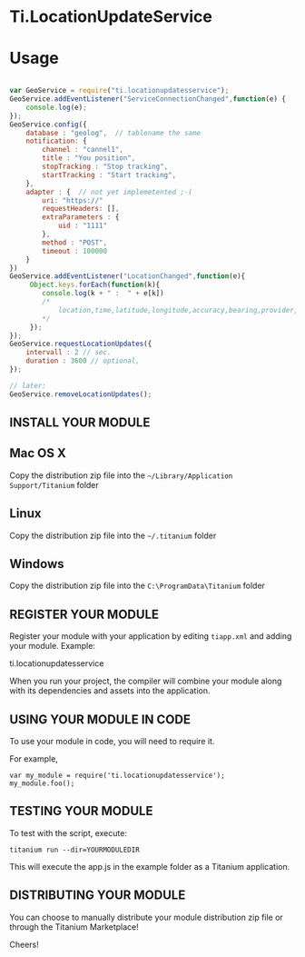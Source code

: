 # Ti.LocationUpdateService


# Usage

```javascript

var GeoService = require("ti.locationupdatesservice");
GeoService.addEventListener("ServiceConnectionChanged",function(e) {
	console.log(e);
});
GeoService.config({
	database : "geolog",  // tablename the same		
	notification: {
		channel : "cannel1",
		title : "You position",
		stopTracking : "Stop tracking",
		startTracking : "Start tracking",
	},
	adapter : {  // not yet implemetented ;-(
		uri: "https://"
		requestHeaders: [],
		extraParameters : {
			uid : "1111"
		},
		method : "POST",
		timeout : 100000
	}
})
GeoService.addEventListener("LocationChanged",function(e){
	 Object.keys.forEach(function(k){
	 	console.log(k + " :  " + e[k])
	 	/* 
	 		location,time,latitude,longitude,accuracy,bearing,provider,speed 
	 	*/
	 });
});
GeoService.requestLocationUpdates({
	intervall : 2 // sec.
	duration : 3600 // optional,
});

// later:
GeoService.removeLocationUpdates();

```


INSTALL YOUR MODULE
-------------------

Mac OS X
--------
Copy the distribution zip file into the `~/Library/Application Support/Titanium` folder

Linux
-----
Copy the distribution zip file into the `~/.titanium` folder

Windows
-------
Copy the distribution zip file into the `C:\ProgramData\Titanium` folder


REGISTER YOUR MODULE
--------------------

Register your module with your application by editing `tiapp.xml` and adding your module.
Example:

<modules>
	<module version="0.1">ti.locationupdatesservice</module>
</modules>

When you run your project, the compiler will combine your module along with its dependencies
and assets into the application.


USING YOUR MODULE IN CODE
-------------------------

To use your module in code, you will need to require it.

For example,

	var my_module = require('ti.locationupdatesservice');
	my_module.foo();


TESTING YOUR MODULE
-------------------

To test with the script, execute:

	titanium run --dir=YOURMODULEDIR

This will execute the app.js in the example folder as a Titanium application.


DISTRIBUTING YOUR MODULE
-------------------------

You can choose to manually distribute your module distribution zip file or through the Titanium Marketplace!


Cheers!
